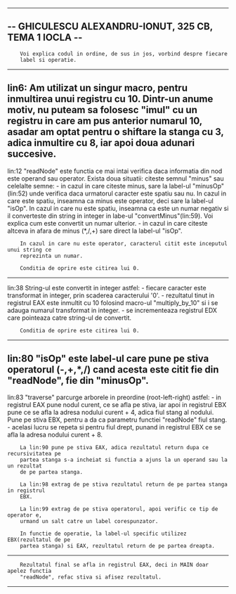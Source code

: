 
----------------------------------------------------------------------------------------------
--		GHICULESCU ALEXANDRU-IONUT, 325 CB, TEMA 1 IOCLA			    --
----------------------------------------------------------------------------------------------
        Voi explica codul in ordine, de sus in jos, vorbind despre fiecare
        label si operatie.
----------------------------------------------------------------------------------------------
lin6:   Am utilizat un singur macro, pentru inmultirea unui registru cu 10. Dintr-un
        anume motiv, nu puteam sa folosesc "imul" cu un registru in care am pus anterior
        numarul 10, asadar am optat pentru o shiftare la stanga cu 3, adica inmultire cu 
        8, iar apoi doua adunari succesive.
----------------------------------------------------------------------------------------------
lin:12  "readNode" este functia ce mai intai verifica daca informatia din nod este operand
        sau operator. 
        Exista doua situatii: citeste semnul "minus" sau celelalte semne:
          - in cazul in care citeste minus, sare la label-ul "minusOp" (lin:52) unde verifica
        daca urmatorul caracter este spatiu sau nu. In cazul in care este spatiu, inseamna ca
        minus este operator, deci sare la label-ul "isOp". In cazul in care nu este spatiu,
        inseamna ca este un numar negativ si il converteste din string in integer in labe-ul
        "convertMinus"(lin:59). Voi explica cum este convertit un numar ulterior.
          - in cazul in care citeste altceva in afara de minus (*,/,+) sare direct la 
        label-ul "isOp".
        
        In cazul in care nu este operator, caracterul citit este inceputul unui string ce 
        reprezinta un numar.
        
        Conditia de oprire este citirea lui 0.
----------------------------------------------------------------------------------------------      
lin:38  String-ul este convertit in integer astfel:
          - fiecare caracter este transformat in integer, prin scaderea caracterului '0'.
          - rezultatul tinut in registrul EAX este inmultit cu 10 folosind macro-ul 
          "multiply_by_10" si i se adauga numarul transformat in integer.
          - se incrementeaza registrul EDX care pointeaza catre string-ul de convertit.
          
        Conditia de oprire este citirea lui 0.
----------------------------------------------------------------------------------------------
lin:80  "isOp" este label-ul care pune pe stiva operatorul (-,+,*,/) cand acesta este citit
        fie din "readNode", fie din "minusOp".
----------------------------------------------------------------------------------------------
lin:83  "traverse" parcurge arborele in preordine (root-left-right) astfel:
          - in registrul EAX pune nodul curent, ce se afla pe stiva, iar apoi in registrul
          EBX pune ce se afla la adresa nodului curent + 4, adica fiul stang al nodului.
          Pune pe stiva EBX, pentru a da ca parametru functiei "readNode" fiul stang.
          - acelasi lucru se repeta si pentru fiul drept, punand in registrul EBX ce se 
          afla la adresa nodului curent + 8.
          
        La lin:90 pune pe stiva EAX, adica rezultatul return dupa ce recursivitatea pe 
        partea stanga s-a incheiat si functia a ajuns la un operand sau la un rezultat
        de pe partea stanga.
          
        La lin:98 extrag de pe stiva rezultatul return de pe partea stanga in registrul
        EBX.
          
        La lin:99 extrag de pe stiva operatorul, apoi verific ce tip de operator e, 
        urmand un salt catre un label corespunzator.
          
        In functie de operatie, la label-ul specific utilizez EBX(rezultatul de pe
        partea stanga) si EAX, rezultatul return de pe partea dreapta.
----------------------------------------------------------------------------------------------
        Rezultatul final se afla in registrul EAX, deci in MAIN doar apelez functia
        "readNode", refac stiva si afisez rezultatul.
----------------------------------------------------------------------------------------------


